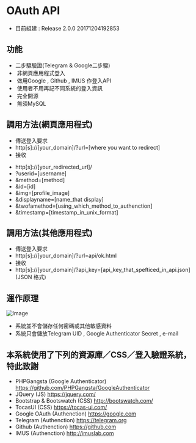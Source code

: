 # OAuth API
- 目前組建 : Release 2.0.0 20171204192853
## 功能
-  二步驟驗證(Telegram & Google二步驟)
-  非網頁應用程式登入
-  做用Google , Github , IMUS 作登入API
-  使用者不用再記不同系統的登入資訊
-  完全開源
-  無須MySQL

## 調用方法(網頁應用程式)
- 傳送登入要求
- http[s]://[your_domain]/?url=[where you want to redirect]
- 接收
* http[s]://[your_redirected_url]/
* ?userid=[username]
* &method=[method]
* &id=[id]
* &img=[profile_image]
* &displayname=[name_that display]
* &twofamethod=[using_which_method_to_authenction]
* &timestamp=[timestamp_in_unix_format]

## 調用方法(其他應用程式)
- 傳送登入要求
- http[s]://[your_domain]/?url=api/ok.html
- 接收
- http[s]://[your_domain]/?api_key=[api_key_that_spefticed_in_api.json] (JSON 格式)

## 運作原理
![Image](http://i.imgur.com/91YxEj6.png)
- 系統並不會儲存任何密碼或其他敏感資料
- 系統只會儲放Telegram UID , Google Authenticator Secret , e-mail

## 本系統使用了下列的資源庫／CSS／登入驗證系統，特此致謝
- PHPGangsta (Google Authenticator) https://github.com/PHPGangsta/GoogleAuthenticator
- JQuery (JS) https://jquery.com/
- Bootstrap & Bootswatch (CSS) http://bootswatch.com/
- TocasUI (CSS) https://tocas-ui.com/
- Google OAuth (Authenction) https://google.com
- Telegram (Authenction) https://telegram.org
- Github (Authenction) https://github.com
- IMUS (Authenction) http://imuslab.com

